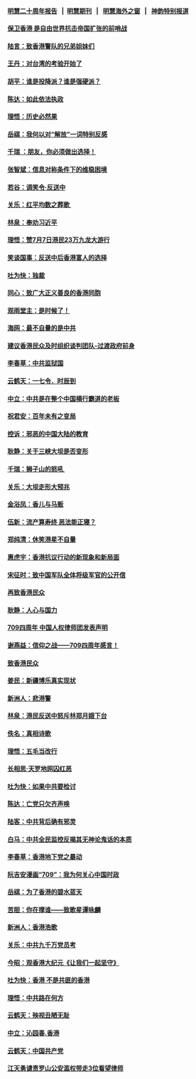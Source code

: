 #### [明慧二十周年报告](https://github.com/gfw-breaker/mh-reports/blob/master/README.md?t=07181836) &nbsp;&nbsp;|&nbsp;&nbsp;[明慧期刊](https://github.com/gfw-breaker/mh-qikan) &nbsp;&nbsp;|&nbsp;&nbsp; [明慧海外之窗](https://github.com/gfw-breaker/mh-news/blob/master/README.md?t=07181836) &nbsp;&nbsp;|&nbsp;&nbsp; [神韵特别报道](https://github.com/gfw-breaker/mh-news/blob/master/shenyun.md?t=07181836) 

#### [保卫香港 是自由世界抗击帝国扩张的前哨战](../pages/nsc993/n11393186.md?t=07181836) 

#### [陆言：致香港警队的兄弟姐妹们](../pages/nsc993/n11392281.md?t=07181836) 

#### [王丹：对台湾的考验开始了](../pages/nsc993/n11391258.md?t=07181836) 

#### [胡平：谁是投降派？谁是强硬派？](../pages/nsc993/n11391224.md?t=07181836) 

#### [陈达：如此依法执政](../pages/nsc993/n11388999.md?t=07181836) 

#### [理悟：历史必然果](../pages/nsc993/n11388741.md?t=07181836) 

#### [岳祺：我何以对“解放”一词特别反感](../pages/nsc993/n11385696.md?t=07181836) 

#### [千瑞 ：朋友，你必须做出选择！](../pages/nsc993/n11384949.md?t=07181836) 

#### [张智斌：信息对称条件下的维稳困境](../pages/nsc993/n11384812.md?t=07181836) 

#### [若谷：调笑令‧反送中](../pages/nsc993/n11383745.md?t=07181836) 

#### [关乐：红平均数之葬歌 ](../pages/nsc993/n11383498.md?t=07181836) 

#### [林泉：奉劝习近平](../pages/nsc993/n11383487.md?t=07181836) 

#### [理悟：赞7月7日港民23万九龙大游行](../pages/nsc993/n11383473.md?t=07181836) 

#### [笑谈国事：反送中后香港富人的选择](../pages/nsc993/n11382020.md?t=07181836) 

#### [吐为快：独裁](../pages/nsc993/n11382755.md?t=07181836) 

#### [同心：致广大正义善良的香港同胞](../pages/nsc993/n11382745.md?t=07181836) 

#### [观雨堂主：是时候了！](../pages/nsc993/n11382737.md?t=07181836) 

#### [海网：最不自量的是中共](../pages/nsc993/n11380440.md?t=07181836) 

#### [建议香港民众及时组织谈判团队-过渡政府前身](../pages/nsc993/n11379909.md?t=07181836) 

#### [李春草：中共监狱国](../pages/nsc993/n11378989.md?t=07181836) 

#### [云鹤天：一七令．时辰到](../pages/nsc993/n11379260.md?t=07181836) 

#### [中立：中共是在整个中国横行霸道的老板](../pages/nsc993/n11378382.md?t=07181836) 

#### [祝君安：百年未有之变局](../pages/nsc993/n11378376.md?t=07181836) 

#### [控诉：邪恶的中国大陆的教育](../pages/nsc993/n11378344.md?t=07181836) 

#### [耿静：关于三峡大坝是否变形](../pages/nsc993/n11375879.md?t=07181836) 

#### [千瑞：狮子山的怒吼 ](../pages/nsc993/n11375644.md?t=07181836) 

#### [关乐：大坝走形大预兆](../pages/nsc993/n11375629.md?t=07181836) 

#### [金浴凤：香儿与马贩](../pages/nsc993/n11375580.md?t=07181836) 

#### [伍新：流产算寿终  恶法能正寝？](../pages/nsc993/n11375581.md?t=07181836) 

#### [郑纯清：休笑港星不自量](../pages/nsc993/n11375555.md?t=07181836) 

#### [惠虎宇：香港抗议行动的新现象和新局面](../pages/nsc993/n11375501.md?t=07181836) 

#### [宋征时：致中国军队全体将级军官的公开信](../pages/nsc993/n11373354.md?t=07181836) 

#### [再致香港民众](../pages/nsc993/n11373870.md?t=07181836) 

#### [耿静：人心与国力](../pages/nsc993/n11373759.md?t=07181836) 

#### [709四周年 中国人权律师团发表声明](../pages/nsc993/n11373565.md?t=07181836) 

#### [谢燕益：信仰之战——709四周年感言！](../pages/nsc993/n11373388.md?t=07181836) 

#### [致香港民众](../pages/nsc993/n11373286.md?t=07181836) 

#### [姜民：新疆博乐真实现状](../pages/nsc993/n11371223.md?t=07181836) 

#### [新洲人：悲港警](../pages/nsc993/n11371174.md?t=07181836) 

#### [林泉：港民反送中怒斥林郑月娥下台](../pages/nsc993/n11370676.md?t=07181836) 

#### [佚名：真相诗歌](../pages/nsc993/n11370666.md?t=07181836) 

#### [理悟：五毛当改行](../pages/nsc993/n11369314.md?t=07181836) 

#### [长相思‧天罗地网囚红恶](../pages/nsc993/n11368444.md?t=07181836) 

#### [吐为快：如果中共要检讨](../pages/nsc993/n11368441.md?t=07181836) 

#### [陈达：亡党只欠齐声唤](../pages/nsc993/n11367838.md?t=07181836) 

#### [陆客：中共背后确有邪灵](../pages/nsc993/n11365263.md?t=07181836) 

#### [白马：中共全民监控反揭其无神论鬼话的本质](../pages/nsc993/n11365236.md?t=07181836) 

#### [李春草：香港地下党之暴动](../pages/nsc993/n11365210.md?t=07181836) 

#### [阮吉安漫画“709”：我为何关心中国时政](../pages/nsc993/n11362127.md?t=07181836) 

#### [岳祺：为了香港的碧水蓝天](../pages/nsc993/n11362627.md?t=07181836) 

#### [苦胆：你在撑谁——致歌星谭咏麟](../pages/nsc993/n11361348.md?t=07181836) 

#### [新洲人：香港浩歌](../pages/nsc993/n11361334.md?t=07181836) 

#### [关乐：中共九千万党员考](../pages/nsc993/n11361304.md?t=07181836) 

#### [今昭：观香港大纪元《让我们一起坚守》](../pages/nsc993/n11361244.md?t=07181836) 

#### [吐为快：香港  不是共匪的香港](../pages/nsc993/n11360918.md?t=07181836) 

#### [理悟：中共路在何方](../pages/nsc993/n11360509.md?t=07181836) 

#### [云鹤天：殃视丑陋无耻](../pages/nsc993/n11358872.md?t=07181836) 

#### [中立：沁园春.香港](../pages/nsc993/n11358843.md?t=07181836) 

#### [云鹤天：中国共产党](../pages/nsc993/n11356465.md?t=07181836) 

#### [江天勇谴责罗山公安滥权带走3位看望律师](../pages/nsc993/n11356042.md?t=07181836) 

